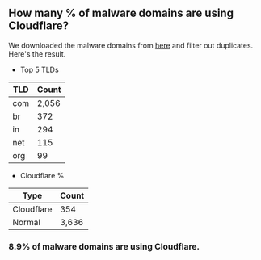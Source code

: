 ## How many % of malware domains are using Cloudflare?


We downloaded the malware domains from [here](https://urlhaus.abuse.ch) and filter out duplicates.
Here's the result.


[//]: # (start replacement)


- Top 5 TLDs

| TLD | Count |
| --- | --- |
| com | 2,056 |
| br | 372 |
| in | 294 |
| net | 115 |
| org | 99 |


- Cloudflare %

| Type | Count |
| --- | --- |
| Cloudflare | 354 |
| Normal | 3,636 |


### 8.9% of malware domains are using Cloudflare.